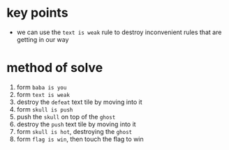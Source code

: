 # key points
* we can use the `text is weak` rule to destroy inconvenient rules that are getting in our way
# method of solve
1) form `baba is you`
2) form `text is weak`
3) destroy the `defeat` text tile by moving into it
4) form `skull is push`
5) push the `skull` on top of the `ghost`
6) destroy the `push` text tile by moving into it
7) form `skull is hot`, destroying the `ghost`
8) form `flag is win`, then touch the flag to win

